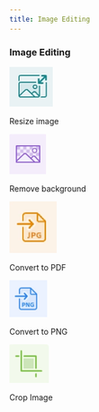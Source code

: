 ```yaml
---
title: Image Editing
---
```


<TextBlock slots="heading" width="100%" theme="light"  alignment="yes"  className="py-0 text-align-left border-right div-p-0 left-content link linking image-editing" />

### Image Editing

<TextBlock slots="image , text" className="edit-text-block"/>

![Resize image](../images/resize-image-icon.png)

Resize image

<TextBlock slots="image , text" className="edit-text-block"/>

![Remove background](../images/remove-background-image.png)

Remove background

<TextBlock slots="image , text" className="edit-text-block"/>

![Convert to PDF](../images/convert-pdf.png)

Convert to PDF

<TextBlock slots="image , text" className="edit-text-block"/>

![Convert to PNG](../images/convert-png.png)

Convert to PNG

<TextBlock slots="image , text" className="edit-text-block"/>

![Crop Image](../images/crop-image.png)

Crop Image





